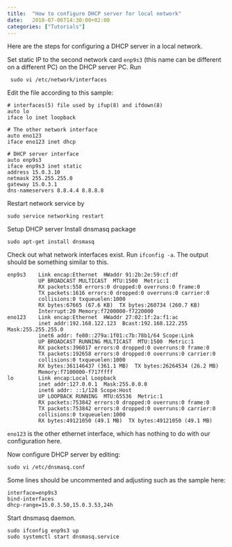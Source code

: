 ```yaml
---
title:  "How to configure DHCP server for local network"
date:   2018-07-06T14:30:00+02:00
categories: ["Tutorials"]
---
```


Here are the steps for configuring a DHCP server in a local network.

Set static IP to the second network card `enp9s3` (this name can be different on a different PC) on the DHCP server PC. Run
```
 sudo vi /etc/network/interfaces
```
Edit the file according to this sample:
```
# interfaces(5) file used by ifup(8) and ifdown(8)
auto lo
iface lo inet loopback

# The other network interface
auto eno123
iface eno123 inet dhcp

# DHCP server interface
auto enp9s3
iface enp9s3 inet static
address 15.0.3.10
netmask 255.255.255.0
gateway 15.0.3.1
dns-nameservers 8.8.4.4 8.8.8.8
```
Restart network service by
```
sudo service networking restart
```
Setup DHCP server
Install dnsmasq package
```
sudo apt-get install dnsmasq
```
Check out what network interfaces exist. Run `ifconfig -a`. The output should be something similar to this.
```
enp9s3    Link encap:Ethernet  HWaddr 91:2b:2e:59:cf:df
          UP BROADCAST MULTICAST  MTU:1500  Metric:1
          RX packets:558 errors:0 dropped:0 overruns:0 frame:0
          TX packets:1616 errors:0 dropped:0 overruns:0 carrier:0
          collisions:0 txqueuelen:1000
          RX bytes:67665 (67.6 KB)  TX bytes:260734 (260.7 KB)
          Interrupt:20 Memory:f7200000-f7220000
eno123    Link encap:Ethernet  HWaddr 27:02:1f:2a:f1:ac
          inet addr:192.168.122.123  Bcast:192.168.122.255  Mask:255.255.255.0
          inet6 addr: fe80::279a:1f01:c7b:78b1/64 Scope:Link
          UP BROADCAST RUNNING MULTICAST  MTU:1500  Metric:1
          RX packets:396017 errors:0 dropped:0 overruns:0 frame:0
          TX packets:192658 errors:0 dropped:0 overruns:0 carrier:0
          collisions:0 txqueuelen:1000
          RX bytes:361146437 (361.1 MB)  TX bytes:26264534 (26.2 MB)
          Memory:f7100000-f717ffff
lo        Link encap:Local Loopback
          inet addr:127.0.0.1  Mask:255.0.0.0
          inet6 addr: ::1/128 Scope:Host
          UP LOOPBACK RUNNING  MTU:65536  Metric:1
          RX packets:753842 errors:0 dropped:0 overruns:0 frame:0
          TX packets:753842 errors:0 dropped:0 overruns:0 carrier:0
          collisions:0 txqueuelen:1000
          RX bytes:49121050 (49.1 MB)  TX bytes:49121050 (49.1 MB)
```
`eno123` is the other ethernet interface, which has nothing to do with our configuration here.

Now configure DHCP server by editing:
```
sudo vi /etc/dnsmasq.conf
```
Some lines should be uncommented and adjusting such as the sample here:
```
interface=enp9s3
bind-interfaces
dhcp-range=15.0.3.50,15.0.3.53,24h
```
Start dnsmasq daemon.
```
sudo ifconfig enp9s3 up
sudo systemctl start dnsmasq.service
```
